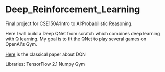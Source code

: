 # Deep_Reinforcement_Learning
Final project for CSE150A:Intro to AI:Probabilistic Reasoning. 

Here I will build a Deep QNet from scratch which combines deep learning with Q learning. My goal is to fit the QNet to play several games on OpenAI's Gym.

[Here](https://www.nature.com/articles/nature14236.pdf) is the classical paper about DQN

Libraries:
TensorFlow 2.1
Numpy
Gym
